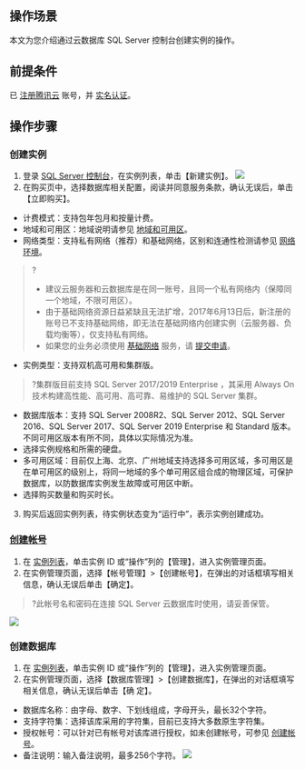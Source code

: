 
## 操作场景
本文为您介绍通过云数据库 SQL Server 控制台创建实例的操作。

## 前提条件
已 [注册腾讯云](https://cloud.tencent.com/document/product/378/17985) 账号，并 [实名认证](https://cloud.tencent.com/document/product/378/3629)。

## 操作步骤
### 创建实例
1. 登录 [SQL Server 控制台](https://console.cloud.tencent.com/sqlserver)，在实例列表，单击【新建实例】。
![](https://main.qcloudimg.com/raw/4a3978c4f6593c5329eea5db057474ae.png)
2. 在购买页中，选择数据库相关配置，阅读并同意服务条款，确认无误后，单击【立即购买】。
 - 计费模式：支持包年包月和按量计费。
 - 地域和可用区：地域说明请参见 [地域和可用区](https://cloud.tencent.com/document/product/238/7520)。
 - 网络类型：支持私有网络（推荐）和基础网络，区别和连通性检测请参见 [网络环境](https://cloud.tencent.com/document/product/238/36848)。
  >?
 >- 建议云服务器和云数据库是在同一账号，且同一个私有网络内（保障同一个地域，不限可用区）。
 >- 由于基础网络资源日益紧缺且无法扩增，2017年6月13日后，新注册的账号已不支持基础网络，即无法在基础网络内创建实例（云服务器、负载均衡等），仅支持私有网络。
 >- 如果您的业务必须使用 [基础网络](https://cloud.tencent.com/document/product/215/20083) 服务，请 [提交申请](https://cloud.tencent.com/apply/p/qnm7krv9glo)。
 - 实例类型：支持双机高可用和集群版。
 >?集群版目前支持 SQL Server 2017/2019 Enterprise ，其采用 Always On 技术构建高性能、高可用、高可靠、易维护的 SQL Server 集群。
 - 数据库版本：支持 SQL Server 2008R2、SQL Server 2012、SQL Server 2016、SQL Server 2017、SQL Server 2019 Enterprise 和 Standard 版本。不同可用区版本有所不同，具体以实际情况为准。
 - 选择实例规格和所需的硬盘。
 - 多可用区域：目前仅上海、北京、广州地域支持选择多可用区域，多可用区是在单可用区的级别上，将同一地域的多个单可用区组合成的物理区域，可保护数据库，以防数据库实例发生故障或可用区中断。
 - 选择购买数量和购买时长。
3. 购买后返回实例列表，待实例状态变为“运行中”，表示实例创建成功。

### [创建帐号](id:cjzh)
1. 在 [实例列表](https://console.cloud.tencent.com/sqlserver)，单击实例 ID 或“操作”列的【管理】，进入实例管理页面。
2. 在实例管理页面，选择【帐号管理】>【创建帐号】，在弹出的对话框填写相关信息，确认无误后单击【确定】。
>?此帐号名和密码在连接 SQL Server 云数据库时使用，请妥善保管。
>
![](https://main.qcloudimg.com/raw/0289e5173e9872f79d7dd54961b6a473.png)

### 创建数据库
1. 在 [实例列表](https://console.cloud.tencent.com/sqlserver)，单击实例 ID 或“操作”列的【管理】，进入实例管理页面。
2. 在实例管理页面，选择【数据库管理】>【创建数据库】，在弹出的对话框填写相关信息，确认无误后单击【确
定】。
 - 数据库名称：由字母、数字、下划线组成，字母开头，最长32个字符。
 - 支持字符集：选择该库采用的字符集，目前已支持大多数原生字符集。
 - 授权帐号：可以针对已有帐号对该库进行授权，如未创建帐号，可参见 [创建帐号](#cjzh)。
 - 备注说明：输入备注说明，最多256个字符。
![](https://main.qcloudimg.com/raw/0b4d60195d4152d19b75f812393cff32.png)

